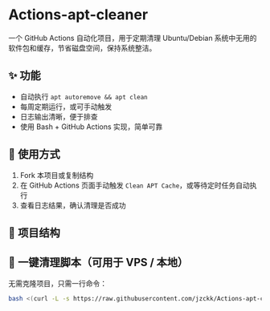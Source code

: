 # Actions-apt-cleaner

一个 GitHub Actions 自动化项目，用于定期清理 Ubuntu/Debian 系统中无用的软件包和缓存，节省磁盘空间，保持系统整洁。

## ✨ 功能
- 自动执行 `apt autoremove && apt clean`
- 每周定期运行，或可手动触发
- 日志输出清晰，便于排查
- 使用 Bash + GitHub Actions 实现，简单可靠

## 🚀 使用方式

1. Fork 本项目或复制结构
2. 在 GitHub Actions 页面手动触发 `Clean APT Cache`，或等待定时任务自动执行
3. 查看日志结果，确认清理是否成功

## 📁 项目结构

## 🧩 一键清理脚本（可用于 VPS / 本地）

无需克隆项目，只需一行命令：

```bash
bash <(curl -L -s https://raw.githubusercontent.com/jzckk/Actions-apt-cleaner/main/install.sh)

